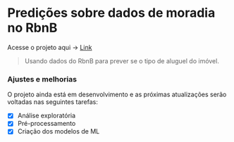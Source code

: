 # Predições sobre dados de moradia no RbnB 
Acesse o projeto aqui -> [Link](https://github.com/matheussrf/Data-Science/blob/main/Notebook%2001%20-%20predi%C3%A7%C3%B5es%20sobre%20renda%20de%20aldultos/%5BEM_DESENVOLVIMENTO%5DMachine%20Learning%20para%20prever%20se%20uma%20pessoa%20recebe%20mais%20de%2050%20mil%20d%C3%B3lares%20por%20ano.ipynb)


> Usando dados do RbnB para prever se o tipo de aluguel do imóvel.

### Ajustes e melhorias

O projeto ainda está em desenvolvimento e as próximas atualizações serão voltadas nas seguintes tarefas:

- [x] Análise exploratória
- [x] Pré-processamento 
- [x] Criação dos modelos de ML 

